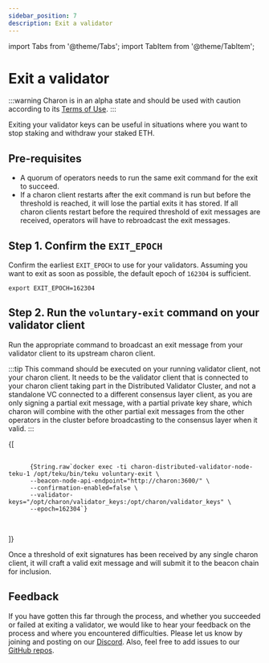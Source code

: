 ```yaml
---
sidebar_position: 7
description: Exit a validator
---
```

import Tabs from '@theme/Tabs';
import TabItem from '@theme/TabItem';

# Exit a validator

:::warning
Charon is in an alpha state and should be used with caution according to its [Terms of Use](https://obol.tech/terms.pdf).
:::

Exiting your validator keys can be useful in situations where you want to stop staking and withdraw your staked ETH.

## Pre-requisites

- A quorum of operators needs to run the same exit command for the exit to succeed.
- If a charon client restarts after the exit command is run but before the threshold is reached, it will lose the partial exits it has stored. If all charon clients restart before the required threshold of exit messages are received, operators will have to rebroadcast the exit messages. 

## Step 1. Confirm the `EXIT_EPOCH`

Confirm the earliest `EXIT_EPOCH` to use for your validators. Assuming you want to exit as soon as possible, the default epoch of `162304` is sufficient.
    
    export EXIT_EPOCH=162304

## Step 2. Run the `voluntary-exit` command on your validator client

Run the appropriate command to broadcast an exit message from your validator client to its upstream charon client.

:::tip
This command should be executed on your running validator client, not your charon client. It needs to be the validator client that is connected to your charon client taking part in the Distributed Validator Cluster, and not a standalone VC connected to a different consensus layer client, as you are only signing a partial exit message, with a partial private key share, which charon will combine with the other partial exit messages from the other operators in the cluster before broadcasting to the consensus layer when it valid. 
:::

<Tabs groupId="validator-clients">
  {[
    <TabItem value="teku" label="Teku" default>
      <pre>
        <code>
      {String.raw`docker exec -ti charon-distributed-validator-node-teku-1 /opt/teku/bin/teku voluntary-exit \
      --beacon-node-api-endpoint="http://charon:3600/" \
      --confirmation-enabled=false \
      --validator-keys="/opt/charon/validator_keys:/opt/charon/validator_keys" \
      --epoch=162304`}
        </code>
      </pre>
    </TabItem>
  ]}
</Tabs>

Once a threshold of exit signatures has been received by any single charon client, it will craft a valid exit message and will submit it to the beacon chain for inclusion.

## Feedback

If you have gotten this far through the process, and whether you succeeded or failed at exiting a validator, we would like to hear your feedback on the process and where you encountered difficulties. Please let us know by joining and posting on our [Discord](https://discord.gg/n6ebKsX46w). Also, feel free to add issues to our [GitHub repos](https://github.com/ObolNetwork).
